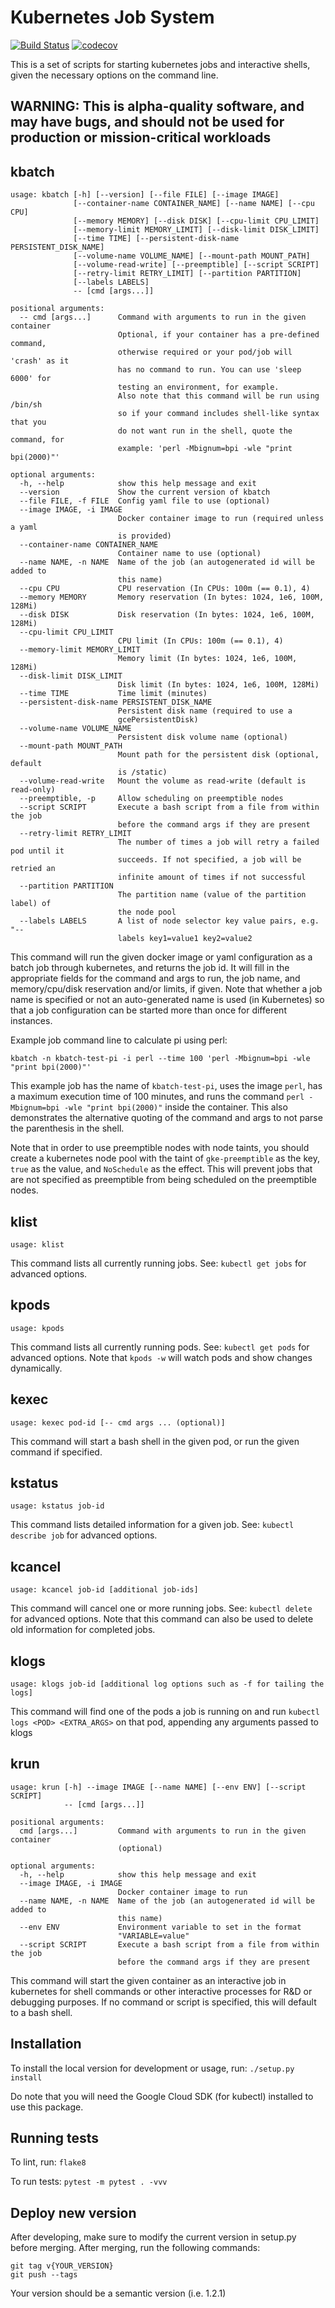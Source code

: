 # Kubernetes Job System
[![Build Status](https://travis-ci.com/freenome/k8s-jobs.svg?token=qCtry4yPNxqPJJfHHJDV&branch=master)](https://travis-ci.com/freenome/k8s-jobs) [![codecov](https://codecov.io/gh/freenome/k8s-jobs/branch/master/graph/badge.svg?token=FSJR7d5Z9s)](https://codecov.io/gh/freenome/k8s-jobs)

This is a set of scripts for starting kubernetes jobs and interactive shells, given the necessary options
on the command line.

## WARNING: This is alpha-quality software, and may have bugs, and should not be used for production or mission-critical workloads

## kbatch
```
usage: kbatch [-h] [--version] [--file FILE] [--image IMAGE]
              [--container-name CONTAINER_NAME] [--name NAME] [--cpu CPU]
              [--memory MEMORY] [--disk DISK] [--cpu-limit CPU_LIMIT]
              [--memory-limit MEMORY_LIMIT] [--disk-limit DISK_LIMIT]
              [--time TIME] [--persistent-disk-name PERSISTENT_DISK_NAME]
              [--volume-name VOLUME_NAME] [--mount-path MOUNT_PATH]
              [--volume-read-write] [--preemptible] [--script SCRIPT]
              [--retry-limit RETRY_LIMIT] [--partition PARTITION]
              [--labels LABELS]
              -- [cmd [args...]]

positional arguments:
  -- cmd [args...]      Command with arguments to run in the given container
                        Optional, if your container has a pre-defined command,
                        otherwise required or your pod/job will 'crash' as it
                        has no command to run. You can use 'sleep 6000' for
                        testing an environment, for example.
                        Also note that this command will be run using /bin/sh
                        so if your command includes shell-like syntax that you
                        do not want run in the shell, quote the command, for
                        example: 'perl -Mbignum=bpi -wle "print bpi(2000)"'

optional arguments:
  -h, --help            show this help message and exit
  --version             Show the current version of kbatch
  --file FILE, -f FILE  Config yaml file to use (optional)
  --image IMAGE, -i IMAGE
                        Docker container image to run (required unless a yaml
                        is provided)
  --container-name CONTAINER_NAME
                        Container name to use (optional)
  --name NAME, -n NAME  Name of the job (an autogenerated id will be added to
                        this name)
  --cpu CPU             CPU reservation (In CPUs: 100m (== 0.1), 4)
  --memory MEMORY       Memory reservation (In bytes: 1024, 1e6, 100M, 128Mi)
  --disk DISK           Disk reservation (In bytes: 1024, 1e6, 100M, 128Mi)
  --cpu-limit CPU_LIMIT
                        CPU limit (In CPUs: 100m (== 0.1), 4)
  --memory-limit MEMORY_LIMIT
                        Memory limit (In bytes: 1024, 1e6, 100M, 128Mi)
  --disk-limit DISK_LIMIT
                        Disk limit (In bytes: 1024, 1e6, 100M, 128Mi)
  --time TIME           Time limit (minutes)
  --persistent-disk-name PERSISTENT_DISK_NAME
                        Persistent disk name (required to use a
                        gcePersistentDisk)
  --volume-name VOLUME_NAME
                        Persistent disk volume name (optional)
  --mount-path MOUNT_PATH
                        Mount path for the persistent disk (optional, default
                        is /static)
  --volume-read-write   Mount the volume as read-write (default is read-only)
  --preemptible, -p     Allow scheduling on preemptible nodes
  --script SCRIPT       Execute a bash script from a file from within the job
                        before the command args if they are present
  --retry-limit RETRY_LIMIT
                        The number of times a job will retry a failed pod until it
                        succeeds. If not specified, a job will be retried an
                        infinite amount of times if not successful
  --partition PARTITION
                        The partition name (value of the partition label) of
                        the node pool
  --labels LABELS       A list of node selector key value pairs, e.g. "--
                        labels key1=value1 key2=value2
```

This command will run the given docker image or yaml configuration as a batch job through kubernetes,
and returns the job id. It will fill in the appropriate fields for the command and args to run, the job name, and
memory/cpu/disk reservation and/or limits, if given. Note that whether a job name is specified or not an
auto-generated name is used (in Kubernetes) so that a job configuration can be started more than once for
different instances.

Example job command line to calculate pi using perl:

`kbatch -n kbatch-test-pi -i perl --time 100 'perl -Mbignum=bpi -wle "print bpi(2000)"'`

This example job has the name of `kbatch-test-pi`, uses the image `perl`, has a maximum execution time of 100 minutes,
and runs the command `perl -Mbignum=bpi -wle "print bpi(2000)"` inside the container. This also demonstrates the
alternative quoting of the command and args to not parse the parenthesis in the shell.

Note that in order to use preemptible nodes with node taints, you should create a kubernetes node pool with the taint
of `gke-preemptible` as the key, `true` as the value, and `NoSchedule` as the effect. This will prevent jobs that are
not specified as preemptible from being scheduled on the preemptible nodes.

## klist
`usage: klist`

This command lists all currently running jobs. See: `kubectl get jobs` for advanced options.

## kpods
`usage: kpods`

This command lists all currently running pods. See: `kubectl get pods` for advanced options. Note that `kpods -w` will
watch pods and show changes dynamically.

## kexec
`usage: kexec pod-id [-- cmd args ... (optional)]`

This command will start a bash shell in the given pod, or run the given command if specified.

## kstatus
`usage: kstatus job-id`

This command lists detailed information for a given job. See: `kubectl describe job` for advanced options.

## kcancel
`usage: kcancel job-id [additional job-ids]`

This command will cancel one or more running jobs. See: `kubectl delete` for advanced options.
Note that this command can also be used to delete old information for completed jobs.

## klogs
`usage: klogs job-id [additional log options such as -f for tailing the logs]`

This command will find one of the pods a job is running on and run `kubectl logs <POD> <EXTRA_ARGS>` on that pod,
appending any arguments passed to klogs


## krun
```
usage: krun [-h] --image IMAGE [--name NAME] [--env ENV] [--script SCRIPT]
            -- [cmd [args...]]

positional arguments:
  cmd [args...]         Command with arguments to run in the given container
                        (optional)

optional arguments:
  -h, --help            show this help message and exit
  --image IMAGE, -i IMAGE
                        Docker container image to run
  --name NAME, -n NAME  Name of the job (an autogenerated id will be added to
                        this name)
  --env ENV             Environment variable to set in the format
                        "VARIABLE=value"
  --script SCRIPT       Execute a bash script from a file from within the job
                        before the command args if they are present
```

This command will start the given container as an interactive job in kubernetes for shell commands or other interactive
processes for R&D or debugging purposes. If no command or script is specified, this will default to a bash shell.

## Installation
To install the local version for development or usage, run:
`./setup.py install`

Do note that you will need the Google Cloud SDK (for kubectl) installed to use this package.

## Running tests
To lint, run:
`flake8`

To run tests:
`pytest -m pytest . -vvv`

## Deploy new version
After developing, make sure to modify the current version in setup.py before merging.
After merging, run the following commands:
```
git tag v{YOUR_VERSION}
git push --tags
```
Your version should be a semantic version (i.e. 1.2.1)
